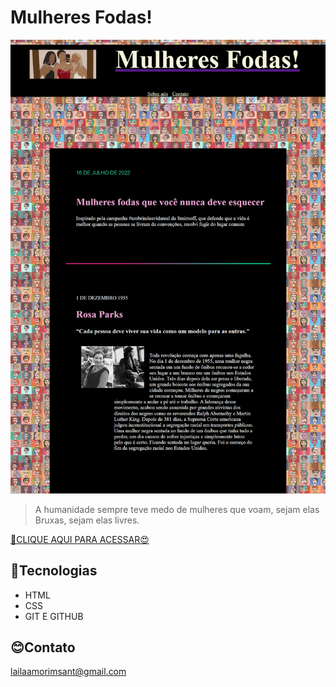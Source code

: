 # Mulheres Fodas!

![img](./img/imagem.png)

> A humanidade sempre teve medo de mulheres que voam, sejam elas Bruxas, sejam elas livres.

[🔗CLIQUE AQUI PARA ACESSAR😍](https://lailaamorim.github.io/Mulheres-Fodas/)

## 🙂Tecnologias

- HTML
- CSS
- GIT E GITHUB

## 😊Contato
lailaamorimsant@gmail.com
